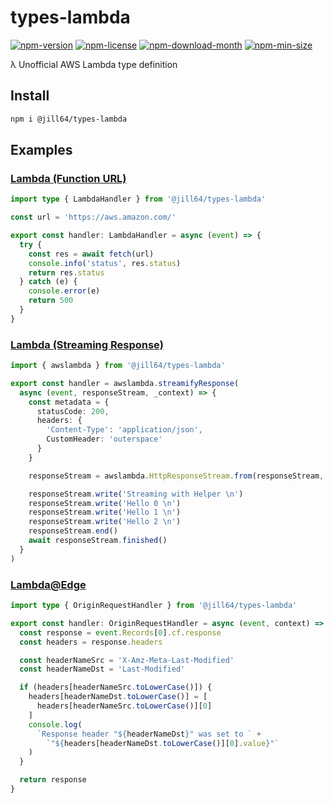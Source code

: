 <!----- BEGIN GHOST DOCS HEADER ----->

# types-lambda

[![npm-version](https://img.shields.io/npm/v/@jill64/types-lambda)](https://npmjs.com/package/@jill64/types-lambda) [![npm-license](https://img.shields.io/npm/l/@jill64/types-lambda)](https://npmjs.com/package/@jill64/types-lambda) [![npm-download-month](https://img.shields.io/npm/dm/@jill64/types-lambda)](https://npmjs.com/package/@jill64/types-lambda) [![npm-min-size](https://img.shields.io/bundlephobia/min/@jill64/types-lambda)](https://npmjs.com/package/@jill64/types-lambda)

λ Unofficial AWS Lambda type definition

## Install

```sh
npm i @jill64/types-lambda
```

<!----- END GHOST DOCS HEADER ----->

## Examples

### [Lambda (Function URL)](./types/lambda/LambdaHandler.ts)

```ts
import type { LambdaHandler } from '@jill64/types-lambda'

const url = 'https://aws.amazon.com/'

export const handler: LambdaHandler = async (event) => {
  try {
    const res = await fetch(url)
    console.info('status', res.status)
    return res.status
  } catch (e) {
    console.error(e)
    return 500
  }
}
```

### [Lambda (Streaming Response)](./types/streaming/awslambda.ts)

```ts
import { awslambda } from '@jill64/types-lambda'

export const handler = awslambda.streamifyResponse(
  async (event, responseStream, _context) => {
    const metadata = {
      statusCode: 200,
      headers: {
        'Content-Type': 'application/json',
        CustomHeader: 'outerspace'
      }
    }

    responseStream = awslambda.HttpResponseStream.from(responseStream, metadata)

    responseStream.write('Streaming with Helper \n')
    responseStream.write('Hello 0 \n')
    responseStream.write('Hello 1 \n')
    responseStream.write('Hello 2 \n')
    responseStream.end()
    await responseStream.finished()
  }
)
```

### [Lambda@Edge](./types/edge/index.ts)

```ts
import type { OriginRequestHandler } from '@jill64/types-lambda'

export const handler: OriginRequestHandler = async (event, context) => {
  const response = event.Records[0].cf.response
  const headers = response.headers

  const headerNameSrc = 'X-Amz-Meta-Last-Modified'
  const headerNameDst = 'Last-Modified'

  if (headers[headerNameSrc.toLowerCase()]) {
    headers[headerNameDst.toLowerCase()] = [
      headers[headerNameSrc.toLowerCase()][0]
    ]
    console.log(
      `Response header "${headerNameDst}" was set to ` +
        `"${headers[headerNameDst.toLowerCase()][0].value}"`
    )
  }

  return response
}
```
